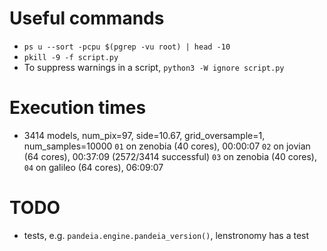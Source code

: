 # Useful commands

* `ps u --sort -pcpu $(pgrep -vu root) | head -10`
* `pkill -9 -f script.py`
* To suppress warnings in a script, `python3 -W ignore script.py`

# Execution times

* 3414 models, num_pix=97, side=10.67, grid_oversample=1, num_samples=10000
`01` on zenobia (40 cores), 00:00:07
`02` on jovian (64 cores), 00:37:09 (2572/3414 successful)
`03` on zenobia (40 cores), 
`04` on galileo (64 cores),  06:09:07

# TODO
* tests, e.g. `pandeia.engine.pandeia_version()`, lenstronomy has a test
